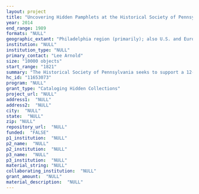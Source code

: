 ```yaml
--- 
layout: project 
title: "Uncovering Hidden Pamphlets at the Historical Society of Pennsylvania"
year: 2014
end_range: 1989
formats: "NULL"
geographic_extant: "Philadelphia region (primarily); also U.S. and Europe"
institution: "NULL"
institution_type: "NULL"
primary_contact: "Lee Arnold"
size: "10000 objects"
start_range: "1821"
summary: "The Historical Society of Pennsylvania seeks to support a 12-month cataloging project that will create access to approximately 10,000 of HSP's pamphlets for the first time. The project will use a streamlined approach to cataloging--modeled after \"more product, less process\"--that will make more material accessible in an efficient manner."
hc_id: "11653073"
program: "NULL"
grant_type: "Cataloging Hidden Collections"
project_url: "NULL"
address1:  "NULL"
address2:  "NULL"
city:  "NULL"
state:  "NULL"
zip: "NULL"
repository_url:  "NULL"
funded:  "FALSE"
p1_institution:  "NULL"
p2_name:  "NULL"
p2_institution:  "NULL"
p3_name:  "NULL"
p3_institution:  "NULL"
material_string: "NULL"
collaborating_institution:  "NULL"
grant_amount:  "NULL"
material_description:  "NULL"
---
```

